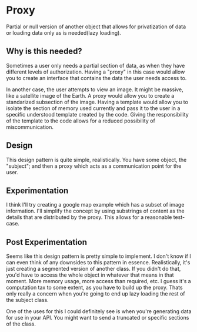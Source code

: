 # Proxy
Partial or null version of another object that allows for privatization of data or loading data only as is needed(lazy loading).

## Why is this needed?
Sometimes a user only needs a partial section of data, as when they have different levels of authorization. Having a "proxy" in this case would allow you to create an interface that contains the data the user needs access to. 

In another case, the user attempts to view an image. It might be massive, like a satellite image of the Earth. A proxy would allow you to create a standarized subsection of the image. Having a template would allow you to isolate the section of memory used currently and pass it to the user in a specific understood template created by the code. Giving the responsibility of the template to the code allows for a reduced possibility of miscommunication.
## Design
This design pattern is quite simple, realistically. You have some object, the "subject"; and then a proxy which acts as a communication point for the user.
## Experimentation
I think I'll try creating a google map example which has a subset of image information. I'll simplify the concept by using substrings of content as the details that are distributed by the proxy. This allows for a reasonable test-case.
## Post Experimentation
Seems like this design pattern is pretty simple to implement. 
I don't know if I can even think of any downsides to this pattern in essence. Realistically, it's just creating a segmented version of another class. If you didn't do that, you'd have to access the whole object in whatever that means in that moment. More memory usage, more access than required, etc. I guess it's a computation tax to some extent, as you have to build up the proxy. Thats only really a concern when you're going to end up lazy loading the rest of the subject class.

One of the uses for this I could definitely see is when you're generating data for use in your API. You might want to send a truncated or specific sections of the class. 
